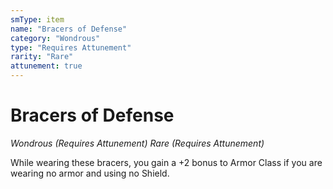 ```yaml
---
smType: item
name: "Bracers of Defense"
category: "Wondrous"
type: "Requires Attunement"
rarity: "Rare"
attunement: true
---
```


# Bracers of Defense
*Wondrous (Requires Attunement) Rare (Requires Attunement)*

While wearing these bracers, you gain a +2 bonus to Armor Class if you are wearing no armor and using no Shield.
